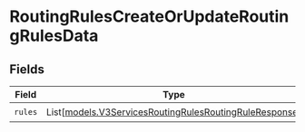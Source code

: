 # RoutingRulesCreateOrUpdateRoutingRulesData


## Fields

| Field                                                                                                            | Type                                                                                                             | Required                                                                                                         | Description                                                                                                      |
| ---------------------------------------------------------------------------------------------------------------- | ---------------------------------------------------------------------------------------------------------------- | ---------------------------------------------------------------------------------------------------------------- | ---------------------------------------------------------------------------------------------------------------- |
| `rules`                                                                                                          | List[[models.V3ServicesRoutingRulesRoutingRuleResponse](../models/v3servicesroutingrulesroutingruleresponse.md)] | :heavy_check_mark:                                                                                               | N/A                                                                                                              |